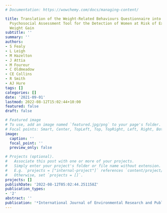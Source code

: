 ```yaml
---
# Documentation: https://wowchemy.com/docs/managing-content/

title: Translation of the Weight-Related Behaviours Questionnaire into a Short-Form
  Psychosocial Assessment Tool for the Detection of Women at Risk of Excessive Gestational
  Weight Gain
subtitle: ''
summary: ''
authors:
- S Fealy
- L Leigh
- M Hazelton
- J Attia
- M Foureur
- C Oldmeadow
- CE Collins
- R Smith
- AJ Hure
tags: []
categories: []
date: '2021-09-01'
lastmod: 2022-08-12T15:02:44+10:00
featured: false
draft: false

# Featured image
# To use, add an image named `featured.jpg/png` to your page's folder.
# Focal points: Smart, Center, TopLeft, Top, TopRight, Left, Right, BottomLeft, Bottom, BottomRight.
image:
  caption: ''
  focal_point: ''
  preview_only: false

# Projects (optional).
#   Associate this post with one or more of your projects.
#   Simply enter your project's folder or file name without extension.
#   E.g. `projects = ["internal-project"]` references `content/project/deep-learning/index.md`.
#   Otherwise, set `projects = []`.
projects: []
publishDate: '2022-08-12T05:02:44.251158Z'
publication_types:
- '2'
abstract: ''
publication: '*International Journal of Environmental Research and Public Health*'
---
```

